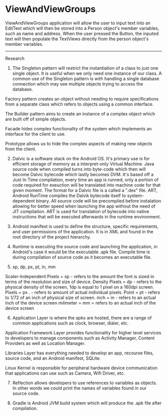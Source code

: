 # ViewAndViewGroups

ViewAndViewGroups application will allow the user to input text into an EditText which will then be stored into a 
Person object's member variables, such as name and address. When the user pressed the Button, the inputed text will
then populate the TextViews directly from the person object's member variables. 

***************

Research



1. The Singleton pattern will restrict the instantiation of a class to just one single object. It is useful when we only need one
instance of our class. A common use of the Singleton pattern is with handling a single database connection which may see
multiple objects trying to access the database. 

Factory pattern creates an object without needing to require specifications from a separate class which refers
to objects using a common interface.

The Builder pattern aims to create an instance of a complex object which are built off of simple objects.

Facade hides complex functionality of the system which implements an interface for the client to use.

Prototype allows us to hide the complex aspects of making new objects from the client. 

2. Dalvic is a software stack on the Android OS. It's primary use is for efficient storage of memory as a interpret-only Virtual Machine. Java source code when compiled turns into byte-code which then will become Dalvic bytecode which lastly becomes DVM. It's based off a Just In Time compilation, every time an app is runned, only a portion of code required for exeuction will be translated into machine code for that given moment. The format for a Dalvic file is a called a ".dex" file. ART, Android RunTime compiles the Dalvik bytecode itself to system-dependent binary. All source code will be precompiled before instalation allowing for better speed when launching the app without the need of JIT compilation. ART is used for translation of bytecode into native instructions that will be executed afterwards in the runtime environment.

3. Android manifest is used to define the structure, specific requirements, and user permissions of the application. It is in XML and found in the root directory of the project hierarchy.

4. Runtime is executing the source code and launching the application, in Android's case it would be the executable .apk file. 
Compile time is during compilation of source code as it becomes an executable file.

5. sp, dp, px, pt, in, mm

Scaler-Independent Pixels = sp    - refers to the amount the font is sized in terms of the resolution and size of device. 
Density Pixels = dp             -  refers to the physical density of the screen, 1dp is equal to 1 pixel on a 160dpi screen.
Pixels = px .                      - refers to amount of actual individual pixels.
Point = pt                          - refers to 1/72 of an inch of physical size of screen.
inch = in                           - refers to an actual inch of the device screen
milimeter = mm                      = refers to an actual inch of the device screen


6. Application Layer is where the apks are hosted, there are a range of common applications such as clock, browser, dialer, etc. 

Application Framework Layer provides functionality for higher level services to developers to manage components such as Activity Manager, Content Providers as well as Location Manager.

Libraries Layer has everything needed to develop an app, recourse files, source code, and an Android manifest, SQLite.

Linux Kernel is responsible for peripheral hardware device communication that applications can use such as Camera, Wifi Driver, etc. 

7. Reflection allows developers to use references to variables as objects. In other words we could print the names of variables found in our source code.  

8. Gradle is Android JVM build system which will produce the .apk file after compilation. 
